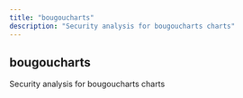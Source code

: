 ```yaml
---
title: "bougoucharts"
description: "Security analysis for bougoucharts charts"
---
```


## bougoucharts

Security analysis for bougoucharts charts
